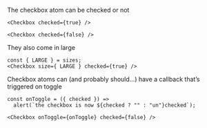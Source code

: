 The checkbox atom can be checked or not

```react|span-3,dark
<Checkbox checked={true} />
```

```react|span-3,dark
<Checkbox checked={false} />
```

They also come in large

```react|dark
const { LARGE } = sizes;
<Checkbox size={ LARGE } checked={true} />
```

Checkbox atoms can (and probably should…) have a callback that’s triggered on toggle

```react|dark
const onToggle = ({ checked }) =>
  alert(`the checkbox is now ${checked ? "" : "un"}checked`);

<Checkbox onToggle={onToggle} checked={false} />
```
